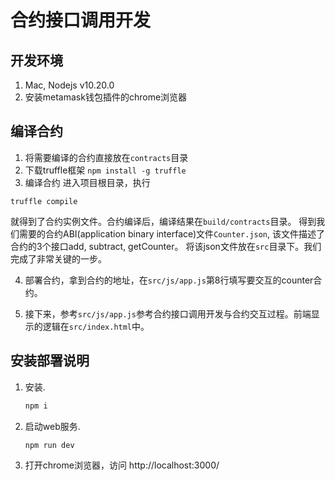 #  合约接口调用开发

## 开发环境
1. Mac, Nodejs v10.20.0
2. 安装metamask钱包插件的chrome浏览器

## 编译合约
1. 将需要编译的合约直接放在`contracts`目录
2. 下载truffle框架
``` npm install -g truffle ```
3. 编译合约
进入项目根目录，执行
``` 
truffle compile 
```
就得到了合约实例文件。合约编译后，编译结果在`build/contracts`目录。
得到我们需要的合约ABI(application binary interface)文件`Counter.json`, 该文件描述了合约的3个接口add, subtract, getCounter。
将该json文件放在`src`目录下。我们完成了非常关键的一步。

4. 部署合约，拿到合约的地址，在`src/js/app.js`第8行填写要交互的counter合约。 

5. 接下来，参考`src/js/app.js`参考合约接口调用开发与合约交互过程。前端显示的逻辑在`src/index.html`中。

## 安装部署说明

1. 安装.
    ```javascript
    npm i
    ```

2. 启动web服务.
    ```javascript
    npm run dev
    ```
3. 打开chrome浏览器，访问 http://localhost:3000/
